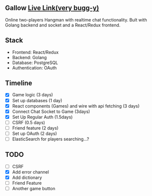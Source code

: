 ## Gallow [Live Link(very bugg-y)](http://52.52.107.149)
Online two-players Hangman with realtime chat functionality.
Bult with Golang backend and socket and a React/Redux frontend. 


## Stack
- Frontend: React/Redux
- Backend: Golang
- Database: PostgreSQL
- Authentication: OAuth

## Timeline
- [x] Game logic (3 days) 
- [x] Set up databases (1 day)
- [x] React components (Games) and wire with api fetching (3 days)
- [x] Connect Chat Socket to Game (3days)
- [x] Set Up Regular Auth (1.5days)
- [ ] CSRF (0.5 days)
- [ ] Friend feature (2 days)
- [ ] Set up OAuth (2 days)
- [ ] ElasticSearch for players searching...?

## TODO
- [ ] CSRF
- [x] Add error channel
- [x] Add dictionary
- [ ] Friend Feature
- [ ] Another game button
